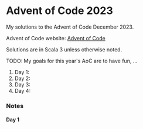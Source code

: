 # Advent of Code 2023
My solutions to the Advent of Code December 2023.

Advent of Code website:  [Advent of Code](https://adventofcode.com)

Solutions are in Scala 3 unless otherwise noted.

TODO: My goals for this year's AoC are to have fun, ...

1. Day   1: 
2. Day   2: 
3. Day   3:
4. Day   4: 


### Notes

#### Day 1

